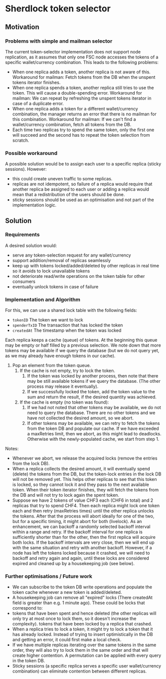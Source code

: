 # Sherdlock token selector

## Motivation

### Problems with simple and mailman selector

The current token-selector implementation does not support node replication, as it assumes that only one FSC node accesses the tokens of a specific wallet/currency combination. This leads to the following problems:

* When one replica adds a token, another replica is not aware of this. Workaround for mailman: Fetch tokens from the DB when the unspent tokens iterator finishes.
* When one replica spends a token, another replica still tries to use the token. This will cause a double-spending error. Workaround for mailman: We can repeat by refreshing the unspent tokens iterator in case of a duplicate error.
* When one replica adds a token for a different wallet/currency combination, the manager returns an error that there is no mailman for this combination. Workaround for mailman: If we can't find a wallet/currency combination, fetch all tokens from the DB.
* Each time two replicas try to spend the same token, only the first one will succeed and the second has to repeat the token selection from scratch.

### Possible workaround

A possible solution would be to assign each user to a specific replica (sticky sessions). However:

* this could create uneven traffic to some replicas.
* replicas are not idempotent, so failure of a replica would require that another replica be assigned to each user or adding a replica would mean that a redistribution of the users should be done.
* sticky sessions should be used as an optimisation and not part of the implementation logic.

## Solution

### Requirements

A desired solution would:

* serve any token-selection request for any wallet/currency
* support addition/removal of replicas seamlessly
* keep up with tokens locked/added/deleted by other replicas in real time so it avoids to lock unavailable tokens
* not deteriorate read/write operations on the token table for other consumers
* eventually unlock tokens in case of failure

### Implementation and Algorithm

For this, we can use a shared lock table with the following fields:

* `tokenID` The token we want to lock
* `spenderTxID` The transaction that has locked the token
* `createdAt` The timestamp when the token was locked


Each replica keeps a cache (queue) of tokens. At the beginning this queue may be empty or half filled by a previous selection. We note down that more tokens may be available if we query the database (but we do not query yet, as we may already have enough tokens in our cache).

1. Pop an element from the token queue.
   1. If the cache is not empty, try to lock the token.
      1. If the token was locked by another process, then note that there may be still available tokens if we query the database. (The other process may release it eventually).
      2. If we successfully locked the token, add the token value to the sum and return the result, if the desired quantity was achieved.
   2. If the cache is empty (no token was found):
      1. If we had not noted that other tokens may be available, we do not need to query the database. There are no other tokens and we have not collected the desired amount, so we abort.
      2.    If other tokens may be available, we can retry to fetch the tokens from the token DB and populate our cache. If we have exceeded a maxRetries limit, then we abort, as this might lead to deadlocks. Otherwise with the newly-populated cache, we start from step 1.

Notes:

* Whenever we abort, we release the acquired locks (remove the entries from the lock DB).
* When a replica collects the desired amount, it will eventually spend (delete) the tokens from the DB, but the token-lock entries in the lock DB will not be removed yet. This helps other replicas to see that this token is locked, so they cannot lock it and they pass to the next available token. When their token iterator finishes, they will fetch the tokens from the DB and will not try to lock again the spent token.
* Suppose we have 2 tokens of value CHF3 each (CHF6 in total) and 2 replicas that try to spend CHF4. Then each replica might lock one token each and then retry (maxRetries times) until the other replica unlocks the tokens. After that the process will abort ideally for one of the two, but for a specific timing, it might abort for both (livelock). As an enhancement, we can backoff a randomly selected backoff interval within a range and retry. If the backoff interval for one replica is sufficiently shorter than for the other, then the first replica will acquire both locks. If the backoff intervals are very close, then we will end up with the same situation and retry with another backoff. However, if a node has left the tokens locked because it crashed, we will need to backoff and retry again and again, until these locks are considered expired and cleaned up by a housekeeping job (see below).

### Further optimisations / Future work

* We can subscribe to the token DB write operations and populate the token cache whenever a new token is added/deleted.
* A housekeeping job can remove all "expired" locks (There createdAt field is greater than e.g. 1 minute ago). These could be locks that correspond to:
* tokens that have been spent and hence deleted (the other replicas will only try at most once to lock them, so it doesn't increase the complexity).
tokens that have been locked by a replica that crashed.
* When a replica tries to lock a token, it might try to lock a token that it has already locked. Instead of trying to insert optimistically in the DB and getting an error, it could first make a local check.
* If we have multiple replicas iterating over the same tokens in the same order, they will also try to lock them in the same order and that will create higher contention. A permutation can be applied with every query in the token DB.
* Sticky sessions (a specific replica serves a specific user wallet/currency combination) can eliminate contention between different replicas.